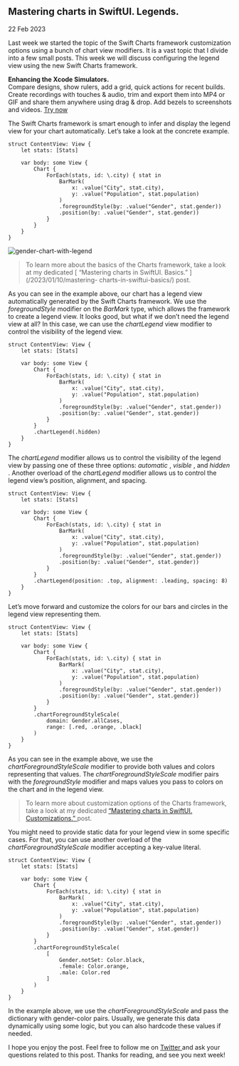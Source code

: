 ##  Mastering charts in SwiftUI. Legends.

22 Feb 2023

Last week we started the topic of the Swift Charts framework customization
options using a bunch of chart view modifiers. It is a vast topic that I
divide into a few small posts. This week we will discuss configuring the
legend view using the new Swift Charts framework.

**Enhancing the Xcode Simulators.**  
Compare designs, show rulers, add a grid, quick actions for recent builds.
Create recordings with touches & audio, trim and export them into MP4 or GIF
and share them anywhere using drag & drop. Add bezels to screenshots and
videos. [ Try now ](https://gumroad.com/a/931293139/ftvbh)

The Swift Charts framework is smart enough to infer and display the legend
view for your chart automatically. Let’s take a look at the concrete example.

    
    
    struct ContentView: View {
        let stats: [Stats]
        
        var body: some View {
            Chart {
                ForEach(stats, id: \.city) { stat in
                    BarMark(
                        x: .value("City", stat.city),
                        y: .value("Population", stat.population)
                    )
                    .foregroundStyle(by: .value("Gender", stat.gender))
                    .position(by: .value("Gender", stat.gender))
                }
            }
        }
    }
    

![gender-chart-with-legend](/public/chart15.png)

> To learn more about the basics of the Charts framework, take a look at my
> dedicated [ “Mastering charts in SwiftUI. Basics.” ](/2023/01/10/mastering-
> charts-in-swiftui-basics/) post.

As you can see in the example above, our chart has a legend view automatically
generated by the Swift Charts framework. We use the _foregroundStyle_ modifier
on the _BarMark_ type, which allows the framework to create a legend view. It
looks good, but what if we don’t need the legend view at all? In this case, we
can use the _chartLegend_ view modifier to control the visibility of the
legend view.

    
    
    struct ContentView: View {
        let stats: [Stats]
        
        var body: some View {
            Chart {
                ForEach(stats, id: \.city) { stat in
                    BarMark(
                        x: .value("City", stat.city),
                        y: .value("Population", stat.population)
                    )
                    .foregroundStyle(by: .value("Gender", stat.gender))
                    .position(by: .value("Gender", stat.gender))
                }
            }
            .chartLegend(.hidden)
        }
    }
    

The _chartLegend_ modifier allows us to control the visibility of the legend
view by passing one of these three options: _automatic_ , _visible_ , and
_hidden_ . Another overload of the _chartLegend_ modifier allows us to control
the legend view’s position, alignment, and spacing.

    
    
    struct ContentView: View {
        let stats: [Stats]
        
        var body: some View {
            Chart {
                ForEach(stats, id: \.city) { stat in
                    BarMark(
                        x: .value("City", stat.city),
                        y: .value("Population", stat.population)
                    )
                    .foregroundStyle(by: .value("Gender", stat.gender))
                    .position(by: .value("Gender", stat.gender))
                }
            }
            .chartLegend(position: .top, alignment: .leading, spacing: 8)
        }
    }
    

Let’s move forward and customize the colors for our bars and circles in the
legend view representing them.

    
    
    struct ContentView: View {
        let stats: [Stats]
        
        var body: some View {
            Chart {
                ForEach(stats, id: \.city) { stat in
                    BarMark(
                        x: .value("City", stat.city),
                        y: .value("Population", stat.population)
                    )
                    .foregroundStyle(by: .value("Gender", stat.gender))
                    .position(by: .value("Gender", stat.gender))
                }
            }
            .chartForegroundStyleScale(
                domain: Gender.allCases,
                range: [.red, .orange, .black]
            )
        }
    }
    

As you can see in the example above, we use the _chartForegroundStyleScale_
modifier to provide both values and colors representing that values. The
_chartForegroundStyleScale_ modifier pairs with the _foregroundStyle_ modifier
and maps values you pass to colors on the chart and in the legend view.

> To learn more about customization options of the Charts framework, take a
> look at my dedicated [ “Mastering charts in SwiftUI. Customizations.”
> ](/2023/02/15/mastering-charts-in-swiftui-customizations/) post.

You might need to provide static data for your legend view in some specific
cases. For that, you can use another overload of the
_chartForegroundStyleScale_ modifier accepting a key-value literal.

    
    
    struct ContentView: View {
        let stats: [Stats]
        
        var body: some View {
            Chart {
                ForEach(stats, id: \.city) { stat in
                    BarMark(
                        x: .value("City", stat.city),
                        y: .value("Population", stat.population)
                    )
                    .foregroundStyle(by: .value("Gender", stat.gender))
                    .position(by: .value("Gender", stat.gender))
                }
            }
            .chartForegroundStyleScale(
                [
                    Gender.notSet: Color.black,
                    .female: Color.orange,
                    .male: Color.red
                ]
            )
        }
    }
    

In the example above, we use the _chartForegroundStyleScale_ and pass the
dictionary with gender-color pairs. Usually, we generate this data dynamically
using some logic, but you can also hardcode these values if needed.

I hope you enjoy the post. Feel free to follow me on [ Twitter
](https://twitter.com/mecid) and ask your questions related to this post.
Thanks for reading, and see you next week!

